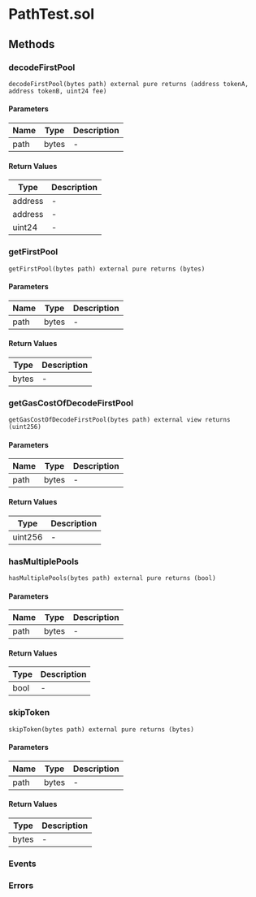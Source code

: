 
# PathTest.sol

## Methods
### decodeFirstPool
```solidity
decodeFirstPool(bytes path) external pure returns (address tokenA, address tokenB, uint24 fee)
```
#### Parameters

| Name | Type | Description |
|---|---|---|
| path | bytes | - |

#### Return Values

| Type | Description |
|---|---|
address | - |
address | - |
uint24 | - |

### getFirstPool
```solidity
getFirstPool(bytes path) external pure returns (bytes)
```
#### Parameters

| Name | Type | Description |
|---|---|---|
| path | bytes | - |

#### Return Values

| Type | Description |
|---|---|
bytes | - |

### getGasCostOfDecodeFirstPool
```solidity
getGasCostOfDecodeFirstPool(bytes path) external view returns (uint256)
```
#### Parameters

| Name | Type | Description |
|---|---|---|
| path | bytes | - |

#### Return Values

| Type | Description |
|---|---|
uint256 | - |

### hasMultiplePools
```solidity
hasMultiplePools(bytes path) external pure returns (bool)
```
#### Parameters

| Name | Type | Description |
|---|---|---|
| path | bytes | - |

#### Return Values

| Type | Description |
|---|---|
bool | - |

### skipToken
```solidity
skipToken(bytes path) external pure returns (bytes)
```
#### Parameters

| Name | Type | Description |
|---|---|---|
| path | bytes | - |

#### Return Values

| Type | Description |
|---|---|
bytes | - |


### Events

### Errors

